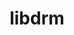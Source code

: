 ---
title: "libdrm"
layout: cache
categories: [package, develop]
meta: {"versions": ["2.4.115"], "compilers": ["gcc@=11.1.0", "gcc@=11.3.0", "gcc@=11.4.0"], "oss": ["ubuntu20.04", "ubuntu22.04"], "platforms": ["linux"], "targets": ["x86_64_v3"], "stacks": ["e4s", "gpu-tests", "ml-linux-x86_64-rocm", "root"], "num_specs": 58, "num_specs_by_stack": {"e4s": 20, "gpu-tests": 10, "root": 58, "ml-linux-x86_64-rocm": 32}}
spec_details: [{"hash": "mhpyc6h3gbrg5ifpbbqpznqgnbeuec7e", "compiler": "gcc@=11.1.0", "versions": ["2.4.115"], "os": "ubuntu20.04", "platform": "linux", "target": "x86_64_v3", "variants": ["build_system=generic", "~docs"], "stacks": ["e4s", "gpu-tests", "root"], "size": "-", "tarball": "https://binaries.spack.io/develop/build_cache/linux-ubuntu20.04-x86_64_v3/gcc-11.1.0/libdrm-2.4.115/linux-ubuntu20.04-x86_64_v3-gcc-11.1.0-libdrm-2.4.115-mhpyc6h3gbrg5ifpbbqpznqgnbeuec7e.spack"}, {"hash": "yf7knlkb5plvovesfqvuo2vwoxwgqbwx", "compiler": "gcc@=11.1.0", "versions": ["2.4.115"], "os": "ubuntu20.04", "platform": "linux", "target": "x86_64_v3", "variants": ["build_system=generic", "~docs"], "stacks": ["e4s", "gpu-tests", "root"], "size": "-", "tarball": "https://binaries.spack.io/develop/build_cache/linux-ubuntu20.04-x86_64_v3/gcc-11.1.0/libdrm-2.4.115/linux-ubuntu20.04-x86_64_v3-gcc-11.1.0-libdrm-2.4.115-yf7knlkb5plvovesfqvuo2vwoxwgqbwx.spack"}, {"hash": "x6dmow5k6qibcinmmm6nyquzignmdtzg", "compiler": "gcc@=11.1.0", "versions": ["2.4.115"], "os": "ubuntu20.04", "platform": "linux", "target": "x86_64_v3", "variants": ["build_system=generic", "~docs"], "stacks": ["e4s", "gpu-tests", "root"], "size": "-", "tarball": "https://binaries.spack.io/develop/build_cache/linux-ubuntu20.04-x86_64_v3/gcc-11.1.0/libdrm-2.4.115/linux-ubuntu20.04-x86_64_v3-gcc-11.1.0-libdrm-2.4.115-x6dmow5k6qibcinmmm6nyquzignmdtzg.spack"}, {"hash": "a5kw4aynnuofxir5c6gzz52hzzxkrx2y", "compiler": "gcc@=11.1.0", "versions": ["2.4.115"], "os": "ubuntu20.04", "platform": "linux", "target": "x86_64_v3", "variants": ["build_system=generic", "~docs"], "stacks": ["e4s", "gpu-tests", "root"], "size": "-", "tarball": "https://binaries.spack.io/develop/build_cache/linux-ubuntu20.04-x86_64_v3/gcc-11.1.0/libdrm-2.4.115/linux-ubuntu20.04-x86_64_v3-gcc-11.1.0-libdrm-2.4.115-a5kw4aynnuofxir5c6gzz52hzzxkrx2y.spack"}, {"hash": "rxwedpuquewlszkepv2ztkcccdqhp64y", "compiler": "gcc@=11.1.0", "versions": ["2.4.115"], "os": "ubuntu20.04", "platform": "linux", "target": "x86_64_v3", "variants": ["build_system=generic", "~docs"], "stacks": ["e4s", "root"], "size": "-", "tarball": "https://binaries.spack.io/develop/build_cache/linux-ubuntu20.04-x86_64_v3/gcc-11.1.0/libdrm-2.4.115/linux-ubuntu20.04-x86_64_v3-gcc-11.1.0-libdrm-2.4.115-rxwedpuquewlszkepv2ztkcccdqhp64y.spack"}, {"hash": "crovhn4s4plctsuec4hdiu6242lugttb", "compiler": "gcc@=11.1.0", "versions": ["2.4.115"], "os": "ubuntu20.04", "platform": "linux", "target": "x86_64_v3", "variants": ["build_system=generic", "~docs"], "stacks": ["e4s", "root"], "size": "-", "tarball": "https://binaries.spack.io/develop/build_cache/linux-ubuntu20.04-x86_64_v3/gcc-11.1.0/libdrm-2.4.115/linux-ubuntu20.04-x86_64_v3-gcc-11.1.0-libdrm-2.4.115-crovhn4s4plctsuec4hdiu6242lugttb.spack"}, {"hash": "lfzcty5tc2gkdxvuk5xnysg4eckzxdiw", "compiler": "gcc@=11.1.0", "versions": ["2.4.115"], "os": "ubuntu20.04", "platform": "linux", "target": "x86_64_v3", "variants": ["build_system=generic", "~docs"], "stacks": ["e4s", "root"], "size": "-", "tarball": "https://binaries.spack.io/develop/build_cache/linux-ubuntu20.04-x86_64_v3/gcc-11.1.0/libdrm-2.4.115/linux-ubuntu20.04-x86_64_v3-gcc-11.1.0-libdrm-2.4.115-lfzcty5tc2gkdxvuk5xnysg4eckzxdiw.spack"}, {"hash": "irxxercjac55cjmntztrhh6cwyfuffwb", "compiler": "gcc@=11.1.0", "versions": ["2.4.115"], "os": "ubuntu20.04", "platform": "linux", "target": "x86_64_v3", "variants": ["build_system=generic", "~docs"], "stacks": ["e4s", "root"], "size": "-", "tarball": "https://binaries.spack.io/develop/build_cache/linux-ubuntu20.04-x86_64_v3/gcc-11.1.0/libdrm-2.4.115/linux-ubuntu20.04-x86_64_v3-gcc-11.1.0-libdrm-2.4.115-irxxercjac55cjmntztrhh6cwyfuffwb.spack"}, {"hash": "y3guw476em3sj5euu4wyhqh4igk3pykc", "compiler": "gcc@=11.1.0", "versions": ["2.4.115"], "os": "ubuntu20.04", "platform": "linux", "target": "x86_64_v3", "variants": ["build_system=generic", "~docs"], "stacks": ["gpu-tests", "root"], "size": "-", "tarball": "https://binaries.spack.io/develop/build_cache/linux-ubuntu20.04-x86_64_v3/gcc-11.1.0/libdrm-2.4.115/linux-ubuntu20.04-x86_64_v3-gcc-11.1.0-libdrm-2.4.115-y3guw476em3sj5euu4wyhqh4igk3pykc.spack"}, {"hash": "5eu4k6wuph2juu344puqubxqfxaw46uu", "compiler": "gcc@=11.1.0", "versions": ["2.4.115"], "os": "ubuntu20.04", "platform": "linux", "target": "x86_64_v3", "variants": ["build_system=generic", "~docs"], "stacks": ["gpu-tests", "root"], "size": "-", "tarball": "https://binaries.spack.io/develop/build_cache/linux-ubuntu20.04-x86_64_v3/gcc-11.1.0/libdrm-2.4.115/linux-ubuntu20.04-x86_64_v3-gcc-11.1.0-libdrm-2.4.115-5eu4k6wuph2juu344puqubxqfxaw46uu.spack"}, {"hash": "73ouf4vtartipepwcuh7vqmtsw2wzlvc", "compiler": "gcc@=11.1.0", "versions": ["2.4.115"], "os": "ubuntu20.04", "platform": "linux", "target": "x86_64_v3", "variants": ["build_system=generic", "~docs"], "stacks": ["gpu-tests", "root"], "size": "-", "tarball": "https://binaries.spack.io/develop/build_cache/linux-ubuntu20.04-x86_64_v3/gcc-11.1.0/libdrm-2.4.115/linux-ubuntu20.04-x86_64_v3-gcc-11.1.0-libdrm-2.4.115-73ouf4vtartipepwcuh7vqmtsw2wzlvc.spack"}, {"hash": "kxbr7ct5x4rikpzfqvxjjgtr65jgq574", "compiler": "gcc@=11.1.0", "versions": ["2.4.115"], "os": "ubuntu20.04", "platform": "linux", "target": "x86_64_v3", "variants": ["build_system=generic", "~docs"], "stacks": ["gpu-tests", "root"], "size": "-", "tarball": "https://binaries.spack.io/develop/build_cache/linux-ubuntu20.04-x86_64_v3/gcc-11.1.0/libdrm-2.4.115/linux-ubuntu20.04-x86_64_v3-gcc-11.1.0-libdrm-2.4.115-kxbr7ct5x4rikpzfqvxjjgtr65jgq574.spack"}, {"hash": "ag3mmfq6mktyfipvvli2cf7barbyehgi", "compiler": "gcc@=11.1.0", "versions": ["2.4.115"], "os": "ubuntu20.04", "platform": "linux", "target": "x86_64_v3", "variants": ["build_system=generic", "~docs"], "stacks": ["gpu-tests", "root"], "size": "-", "tarball": "https://binaries.spack.io/develop/build_cache/linux-ubuntu20.04-x86_64_v3/gcc-11.1.0/libdrm-2.4.115/linux-ubuntu20.04-x86_64_v3-gcc-11.1.0-libdrm-2.4.115-ag3mmfq6mktyfipvvli2cf7barbyehgi.spack"}, {"hash": "lhvklx35hjwa5qbfrcw6pe7cvgsclabd", "compiler": "gcc@=11.1.0", "versions": ["2.4.115"], "os": "ubuntu20.04", "platform": "linux", "target": "x86_64_v3", "variants": ["build_system=generic", "~docs"], "stacks": ["gpu-tests", "root"], "size": "-", "tarball": "https://binaries.spack.io/develop/build_cache/linux-ubuntu20.04-x86_64_v3/gcc-11.1.0/libdrm-2.4.115/linux-ubuntu20.04-x86_64_v3-gcc-11.1.0-libdrm-2.4.115-lhvklx35hjwa5qbfrcw6pe7cvgsclabd.spack"}, {"hash": "e2cvy7o57czfhxcy77n2345n5aiz6he7", "compiler": "gcc@=11.4.0", "versions": ["2.4.115"], "os": "ubuntu20.04", "platform": "linux", "target": "x86_64_v3", "variants": ["build_system=generic", "~docs"], "stacks": ["e4s", "root"], "size": "-", "tarball": "https://binaries.spack.io/develop/build_cache/linux-ubuntu20.04-x86_64_v3/gcc-11.4.0/libdrm-2.4.115/linux-ubuntu20.04-x86_64_v3-gcc-11.4.0-libdrm-2.4.115-e2cvy7o57czfhxcy77n2345n5aiz6he7.spack"}, {"hash": "mqd4qjgdrizd7qz6fgxbddna3i2itv3w", "compiler": "gcc@=11.4.0", "versions": ["2.4.115"], "os": "ubuntu20.04", "platform": "linux", "target": "x86_64_v3", "variants": ["build_system=generic", "~docs"], "stacks": ["e4s", "root"], "size": "-", "tarball": "https://binaries.spack.io/develop/build_cache/linux-ubuntu20.04-x86_64_v3/gcc-11.4.0/libdrm-2.4.115/linux-ubuntu20.04-x86_64_v3-gcc-11.4.0-libdrm-2.4.115-mqd4qjgdrizd7qz6fgxbddna3i2itv3w.spack"}, {"hash": "ydffg5fgp2uooniaacw4lzhnptjmp3fd", "compiler": "gcc@=11.4.0", "versions": ["2.4.115"], "os": "ubuntu20.04", "platform": "linux", "target": "x86_64_v3", "variants": ["build_system=generic", "~docs"], "stacks": ["e4s", "root"], "size": "-", "tarball": "https://binaries.spack.io/develop/build_cache/linux-ubuntu20.04-x86_64_v3/gcc-11.4.0/libdrm-2.4.115/linux-ubuntu20.04-x86_64_v3-gcc-11.4.0-libdrm-2.4.115-ydffg5fgp2uooniaacw4lzhnptjmp3fd.spack"}, {"hash": "e6wxl64l6tnsmllztz4jsgzzqobtomt3", "compiler": "gcc@=11.4.0", "versions": ["2.4.115"], "os": "ubuntu20.04", "platform": "linux", "target": "x86_64_v3", "variants": ["build_system=generic", "~docs"], "stacks": ["e4s", "root"], "size": "-", "tarball": "https://binaries.spack.io/develop/build_cache/linux-ubuntu20.04-x86_64_v3/gcc-11.4.0/libdrm-2.4.115/linux-ubuntu20.04-x86_64_v3-gcc-11.4.0-libdrm-2.4.115-e6wxl64l6tnsmllztz4jsgzzqobtomt3.spack"}, {"hash": "llx674yagfynm6bb6pbqxkfj6vkjo276", "compiler": "gcc@=11.4.0", "versions": ["2.4.115"], "os": "ubuntu20.04", "platform": "linux", "target": "x86_64_v3", "variants": ["build_system=generic", "~docs"], "stacks": ["e4s", "root"], "size": "-", "tarball": "https://binaries.spack.io/develop/build_cache/linux-ubuntu20.04-x86_64_v3/gcc-11.4.0/libdrm-2.4.115/linux-ubuntu20.04-x86_64_v3-gcc-11.4.0-libdrm-2.4.115-llx674yagfynm6bb6pbqxkfj6vkjo276.spack"}, {"hash": "3axrdsgypl5yubslezgbbwngnh5xogpx", "compiler": "gcc@=11.4.0", "versions": ["2.4.115"], "os": "ubuntu20.04", "platform": "linux", "target": "x86_64_v3", "variants": ["build_system=generic", "~docs"], "stacks": ["e4s", "root"], "size": "-", "tarball": "https://binaries.spack.io/develop/build_cache/linux-ubuntu20.04-x86_64_v3/gcc-11.4.0/libdrm-2.4.115/linux-ubuntu20.04-x86_64_v3-gcc-11.4.0-libdrm-2.4.115-3axrdsgypl5yubslezgbbwngnh5xogpx.spack"}, {"hash": "c666vndf4t2fqwgqulehlwfv3k5acs3f", "compiler": "gcc@=11.4.0", "versions": ["2.4.115"], "os": "ubuntu20.04", "platform": "linux", "target": "x86_64_v3", "variants": ["build_system=generic", "~docs"], "stacks": ["e4s", "root"], "size": "-", "tarball": "https://binaries.spack.io/develop/build_cache/linux-ubuntu20.04-x86_64_v3/gcc-11.4.0/libdrm-2.4.115/linux-ubuntu20.04-x86_64_v3-gcc-11.4.0-libdrm-2.4.115-c666vndf4t2fqwgqulehlwfv3k5acs3f.spack"}, {"hash": "umnugspqdjfyub5edyfuyr7mzwrxbhei", "compiler": "gcc@=11.4.0", "versions": ["2.4.115"], "os": "ubuntu20.04", "platform": "linux", "target": "x86_64_v3", "variants": ["build_system=generic", "~docs"], "stacks": ["e4s", "root"], "size": "-", "tarball": "https://binaries.spack.io/develop/build_cache/linux-ubuntu20.04-x86_64_v3/gcc-11.4.0/libdrm-2.4.115/linux-ubuntu20.04-x86_64_v3-gcc-11.4.0-libdrm-2.4.115-umnugspqdjfyub5edyfuyr7mzwrxbhei.spack"}, {"hash": "utjd2jeancqrr2inf7ppdtadgvg3r4i6", "compiler": "gcc@=11.4.0", "versions": ["2.4.115"], "os": "ubuntu20.04", "platform": "linux", "target": "x86_64_v3", "variants": ["build_system=generic", "~docs"], "stacks": ["e4s", "root"], "size": "-", "tarball": "https://binaries.spack.io/develop/build_cache/linux-ubuntu20.04-x86_64_v3/gcc-11.4.0/libdrm-2.4.115/linux-ubuntu20.04-x86_64_v3-gcc-11.4.0-libdrm-2.4.115-utjd2jeancqrr2inf7ppdtadgvg3r4i6.spack"}, {"hash": "qvkqiajymclgt6vaum5vopmjwxoneexr", "compiler": "gcc@=11.4.0", "versions": ["2.4.115"], "os": "ubuntu20.04", "platform": "linux", "target": "x86_64_v3", "variants": ["build_system=generic", "~docs"], "stacks": ["e4s", "root"], "size": "-", "tarball": "https://binaries.spack.io/develop/build_cache/linux-ubuntu20.04-x86_64_v3/gcc-11.4.0/libdrm-2.4.115/linux-ubuntu20.04-x86_64_v3-gcc-11.4.0-libdrm-2.4.115-qvkqiajymclgt6vaum5vopmjwxoneexr.spack"}, {"hash": "p6oay37jz7abypuxa3b33lwuedtpykmf", "compiler": "gcc@=11.4.0", "versions": ["2.4.115"], "os": "ubuntu20.04", "platform": "linux", "target": "x86_64_v3", "variants": ["build_system=generic", "~docs"], "stacks": ["e4s", "root"], "size": "-", "tarball": "https://binaries.spack.io/develop/build_cache/linux-ubuntu20.04-x86_64_v3/gcc-11.4.0/libdrm-2.4.115/linux-ubuntu20.04-x86_64_v3-gcc-11.4.0-libdrm-2.4.115-p6oay37jz7abypuxa3b33lwuedtpykmf.spack"}, {"hash": "nuppbplmon5bwf73iuiydaopd6oe2skq", "compiler": "gcc@=11.4.0", "versions": ["2.4.115"], "os": "ubuntu20.04", "platform": "linux", "target": "x86_64_v3", "variants": ["build_system=generic", "~docs"], "stacks": ["e4s", "root"], "size": "-", "tarball": "https://binaries.spack.io/develop/build_cache/linux-ubuntu20.04-x86_64_v3/gcc-11.4.0/libdrm-2.4.115/linux-ubuntu20.04-x86_64_v3-gcc-11.4.0-libdrm-2.4.115-nuppbplmon5bwf73iuiydaopd6oe2skq.spack"}, {"hash": "w22uxnartgx4lqzrf3no5dzsgcbpc6bl", "compiler": "gcc@=11.3.0", "versions": ["2.4.115"], "os": "ubuntu22.04", "platform": "linux", "target": "x86_64_v3", "variants": ["build_system=generic", "~docs"], "stacks": ["ml-linux-x86_64-rocm", "root"], "size": "-", "tarball": "https://binaries.spack.io/develop/build_cache/linux-ubuntu22.04-x86_64_v3/gcc-11.3.0/libdrm-2.4.115/linux-ubuntu22.04-x86_64_v3-gcc-11.3.0-libdrm-2.4.115-w22uxnartgx4lqzrf3no5dzsgcbpc6bl.spack"}, {"hash": "3qvnbacf7lycmd74rtp7fiarntali6oj", "compiler": "gcc@=11.3.0", "versions": ["2.4.115"], "os": "ubuntu22.04", "platform": "linux", "target": "x86_64_v3", "variants": ["build_system=generic", "~docs"], "stacks": ["ml-linux-x86_64-rocm", "root"], "size": "-", "tarball": "https://binaries.spack.io/develop/build_cache/linux-ubuntu22.04-x86_64_v3/gcc-11.3.0/libdrm-2.4.115/linux-ubuntu22.04-x86_64_v3-gcc-11.3.0-libdrm-2.4.115-3qvnbacf7lycmd74rtp7fiarntali6oj.spack"}, {"hash": "qijjsgpdebvqkrrrlfqqd2kiawg5xof2", "compiler": "gcc@=11.3.0", "versions": ["2.4.115"], "os": "ubuntu22.04", "platform": "linux", "target": "x86_64_v3", "variants": ["build_system=generic", "~docs"], "stacks": ["ml-linux-x86_64-rocm", "root"], "size": "-", "tarball": "https://binaries.spack.io/develop/build_cache/linux-ubuntu22.04-x86_64_v3/gcc-11.3.0/libdrm-2.4.115/linux-ubuntu22.04-x86_64_v3-gcc-11.3.0-libdrm-2.4.115-qijjsgpdebvqkrrrlfqqd2kiawg5xof2.spack"}, {"hash": "6imesl7z7kqsiwgx2mdqpnbsrtcxanu6", "compiler": "gcc@=11.3.0", "versions": ["2.4.115"], "os": "ubuntu22.04", "platform": "linux", "target": "x86_64_v3", "variants": ["build_system=generic", "~docs"], "stacks": ["ml-linux-x86_64-rocm", "root"], "size": "-", "tarball": "https://binaries.spack.io/develop/build_cache/linux-ubuntu22.04-x86_64_v3/gcc-11.3.0/libdrm-2.4.115/linux-ubuntu22.04-x86_64_v3-gcc-11.3.0-libdrm-2.4.115-6imesl7z7kqsiwgx2mdqpnbsrtcxanu6.spack"}, {"hash": "sedlvwpshu5oxjscvdb6pvzsrtrcjbrr", "compiler": "gcc@=11.3.0", "versions": ["2.4.115"], "os": "ubuntu22.04", "platform": "linux", "target": "x86_64_v3", "variants": ["build_system=generic", "~docs"], "stacks": ["ml-linux-x86_64-rocm", "root"], "size": "-", "tarball": "https://binaries.spack.io/develop/build_cache/linux-ubuntu22.04-x86_64_v3/gcc-11.3.0/libdrm-2.4.115/linux-ubuntu22.04-x86_64_v3-gcc-11.3.0-libdrm-2.4.115-sedlvwpshu5oxjscvdb6pvzsrtrcjbrr.spack"}, {"hash": "jmsoamp3seljchhbnlgduklkjxrucfbl", "compiler": "gcc@=11.3.0", "versions": ["2.4.115"], "os": "ubuntu22.04", "platform": "linux", "target": "x86_64_v3", "variants": ["build_system=generic", "~docs"], "stacks": ["ml-linux-x86_64-rocm", "root"], "size": "-", "tarball": "https://binaries.spack.io/develop/build_cache/linux-ubuntu22.04-x86_64_v3/gcc-11.3.0/libdrm-2.4.115/linux-ubuntu22.04-x86_64_v3-gcc-11.3.0-libdrm-2.4.115-jmsoamp3seljchhbnlgduklkjxrucfbl.spack"}, {"hash": "mdmuf3kg7se6kxj5lx5cr67dhb4yygao", "compiler": "gcc@=11.3.0", "versions": ["2.4.115"], "os": "ubuntu22.04", "platform": "linux", "target": "x86_64_v3", "variants": ["build_system=generic", "~docs"], "stacks": ["ml-linux-x86_64-rocm", "root"], "size": "-", "tarball": "https://binaries.spack.io/develop/build_cache/linux-ubuntu22.04-x86_64_v3/gcc-11.3.0/libdrm-2.4.115/linux-ubuntu22.04-x86_64_v3-gcc-11.3.0-libdrm-2.4.115-mdmuf3kg7se6kxj5lx5cr67dhb4yygao.spack"}, {"hash": "wzbtmealwh2ahvjpzywe3ah44wil2cir", "compiler": "gcc@=11.3.0", "versions": ["2.4.115"], "os": "ubuntu22.04", "platform": "linux", "target": "x86_64_v3", "variants": ["build_system=generic", "~docs"], "stacks": ["ml-linux-x86_64-rocm", "root"], "size": "-", "tarball": "https://binaries.spack.io/develop/build_cache/linux-ubuntu22.04-x86_64_v3/gcc-11.3.0/libdrm-2.4.115/linux-ubuntu22.04-x86_64_v3-gcc-11.3.0-libdrm-2.4.115-wzbtmealwh2ahvjpzywe3ah44wil2cir.spack"}, {"hash": "css4joqskxl3so4s5yfwwt5qbsp6yfrh", "compiler": "gcc@=11.3.0", "versions": ["2.4.115"], "os": "ubuntu22.04", "platform": "linux", "target": "x86_64_v3", "variants": ["build_system=generic", "~docs"], "stacks": ["ml-linux-x86_64-rocm", "root"], "size": "-", "tarball": "https://binaries.spack.io/develop/build_cache/linux-ubuntu22.04-x86_64_v3/gcc-11.3.0/libdrm-2.4.115/linux-ubuntu22.04-x86_64_v3-gcc-11.3.0-libdrm-2.4.115-css4joqskxl3so4s5yfwwt5qbsp6yfrh.spack"}, {"hash": "73jstd6y5visprymkmngjhqjh5xzwjgw", "compiler": "gcc@=11.3.0", "versions": ["2.4.115"], "os": "ubuntu22.04", "platform": "linux", "target": "x86_64_v3", "variants": ["build_system=generic", "~docs"], "stacks": ["ml-linux-x86_64-rocm", "root"], "size": "-", "tarball": "https://binaries.spack.io/develop/build_cache/linux-ubuntu22.04-x86_64_v3/gcc-11.3.0/libdrm-2.4.115/linux-ubuntu22.04-x86_64_v3-gcc-11.3.0-libdrm-2.4.115-73jstd6y5visprymkmngjhqjh5xzwjgw.spack"}, {"hash": "wenpamolpvgeyebbjgx3ou4ubbdq57qr", "compiler": "gcc@=11.3.0", "versions": ["2.4.115"], "os": "ubuntu22.04", "platform": "linux", "target": "x86_64_v3", "variants": ["build_system=generic", "~docs"], "stacks": ["ml-linux-x86_64-rocm", "root"], "size": "-", "tarball": "https://binaries.spack.io/develop/build_cache/linux-ubuntu22.04-x86_64_v3/gcc-11.3.0/libdrm-2.4.115/linux-ubuntu22.04-x86_64_v3-gcc-11.3.0-libdrm-2.4.115-wenpamolpvgeyebbjgx3ou4ubbdq57qr.spack"}, {"hash": "sctgg26fyxwfpridqhb5dzwwyo2l4tmf", "compiler": "gcc@=11.3.0", "versions": ["2.4.115"], "os": "ubuntu22.04", "platform": "linux", "target": "x86_64_v3", "variants": ["build_system=generic", "~docs"], "stacks": ["ml-linux-x86_64-rocm", "root"], "size": "-", "tarball": "https://binaries.spack.io/develop/build_cache/linux-ubuntu22.04-x86_64_v3/gcc-11.3.0/libdrm-2.4.115/linux-ubuntu22.04-x86_64_v3-gcc-11.3.0-libdrm-2.4.115-sctgg26fyxwfpridqhb5dzwwyo2l4tmf.spack"}, {"hash": "w3p2feeqi7hery56adwqfbtvtsajabc6", "compiler": "gcc@=11.3.0", "versions": ["2.4.115"], "os": "ubuntu22.04", "platform": "linux", "target": "x86_64_v3", "variants": ["build_system=generic", "~docs"], "stacks": ["ml-linux-x86_64-rocm", "root"], "size": "-", "tarball": "https://binaries.spack.io/develop/build_cache/linux-ubuntu22.04-x86_64_v3/gcc-11.3.0/libdrm-2.4.115/linux-ubuntu22.04-x86_64_v3-gcc-11.3.0-libdrm-2.4.115-w3p2feeqi7hery56adwqfbtvtsajabc6.spack"}, {"hash": "n7bkup7qclh4hkmfszjs3pvcwyc6kygm", "compiler": "gcc@=11.3.0", "versions": ["2.4.115"], "os": "ubuntu22.04", "platform": "linux", "target": "x86_64_v3", "variants": ["build_system=generic", "~docs"], "stacks": ["ml-linux-x86_64-rocm", "root"], "size": "-", "tarball": "https://binaries.spack.io/develop/build_cache/linux-ubuntu22.04-x86_64_v3/gcc-11.3.0/libdrm-2.4.115/linux-ubuntu22.04-x86_64_v3-gcc-11.3.0-libdrm-2.4.115-n7bkup7qclh4hkmfszjs3pvcwyc6kygm.spack"}, {"hash": "4z4sj7uxe3jx3xofypjhq6r2knnnywnx", "compiler": "gcc@=11.3.0", "versions": ["2.4.115"], "os": "ubuntu22.04", "platform": "linux", "target": "x86_64_v3", "variants": ["build_system=generic", "~docs"], "stacks": ["ml-linux-x86_64-rocm", "root"], "size": "-", "tarball": "https://binaries.spack.io/develop/build_cache/linux-ubuntu22.04-x86_64_v3/gcc-11.3.0/libdrm-2.4.115/linux-ubuntu22.04-x86_64_v3-gcc-11.3.0-libdrm-2.4.115-4z4sj7uxe3jx3xofypjhq6r2knnnywnx.spack"}, {"hash": "gekux6fevha3ndqiqhszqraxeoy674c2", "compiler": "gcc@=11.3.0", "versions": ["2.4.115"], "os": "ubuntu22.04", "platform": "linux", "target": "x86_64_v3", "variants": ["build_system=generic", "~docs"], "stacks": ["ml-linux-x86_64-rocm", "root"], "size": "-", "tarball": "https://binaries.spack.io/develop/build_cache/linux-ubuntu22.04-x86_64_v3/gcc-11.3.0/libdrm-2.4.115/linux-ubuntu22.04-x86_64_v3-gcc-11.3.0-libdrm-2.4.115-gekux6fevha3ndqiqhszqraxeoy674c2.spack"}, {"hash": "nchvd44yryd5tvyajk4cyiefyscodqqg", "compiler": "gcc@=11.3.0", "versions": ["2.4.115"], "os": "ubuntu22.04", "platform": "linux", "target": "x86_64_v3", "variants": ["build_system=generic", "~docs"], "stacks": ["ml-linux-x86_64-rocm", "root"], "size": "-", "tarball": "https://binaries.spack.io/develop/build_cache/linux-ubuntu22.04-x86_64_v3/gcc-11.3.0/libdrm-2.4.115/linux-ubuntu22.04-x86_64_v3-gcc-11.3.0-libdrm-2.4.115-nchvd44yryd5tvyajk4cyiefyscodqqg.spack"}, {"hash": "zll44tthp54cq47wohhgfvork5vszyih", "compiler": "gcc@=11.3.0", "versions": ["2.4.115"], "os": "ubuntu22.04", "platform": "linux", "target": "x86_64_v3", "variants": ["build_system=generic", "~docs"], "stacks": ["ml-linux-x86_64-rocm", "root"], "size": "-", "tarball": "https://binaries.spack.io/develop/build_cache/linux-ubuntu22.04-x86_64_v3/gcc-11.3.0/libdrm-2.4.115/linux-ubuntu22.04-x86_64_v3-gcc-11.3.0-libdrm-2.4.115-zll44tthp54cq47wohhgfvork5vszyih.spack"}, {"hash": "zzqnx6cqb2vcoia46f3z3qsf7h426bvj", "compiler": "gcc@=11.3.0", "versions": ["2.4.115"], "os": "ubuntu22.04", "platform": "linux", "target": "x86_64_v3", "variants": ["build_system=generic", "~docs"], "stacks": ["ml-linux-x86_64-rocm", "root"], "size": "-", "tarball": "https://binaries.spack.io/develop/build_cache/linux-ubuntu22.04-x86_64_v3/gcc-11.3.0/libdrm-2.4.115/linux-ubuntu22.04-x86_64_v3-gcc-11.3.0-libdrm-2.4.115-zzqnx6cqb2vcoia46f3z3qsf7h426bvj.spack"}, {"hash": "azaqr2wr347etkdgrhf2zupsj7v7kncw", "compiler": "gcc@=11.3.0", "versions": ["2.4.115"], "os": "ubuntu22.04", "platform": "linux", "target": "x86_64_v3", "variants": ["build_system=generic", "~docs"], "stacks": ["ml-linux-x86_64-rocm", "root"], "size": "-", "tarball": "https://binaries.spack.io/develop/build_cache/linux-ubuntu22.04-x86_64_v3/gcc-11.3.0/libdrm-2.4.115/linux-ubuntu22.04-x86_64_v3-gcc-11.3.0-libdrm-2.4.115-azaqr2wr347etkdgrhf2zupsj7v7kncw.spack"}, {"hash": "yack6xt3yh5uv55q3xstzwp6oexj37n3", "compiler": "gcc@=11.3.0", "versions": ["2.4.115"], "os": "ubuntu22.04", "platform": "linux", "target": "x86_64_v3", "variants": ["build_system=generic", "~docs"], "stacks": ["ml-linux-x86_64-rocm", "root"], "size": "-", "tarball": "https://binaries.spack.io/develop/build_cache/linux-ubuntu22.04-x86_64_v3/gcc-11.3.0/libdrm-2.4.115/linux-ubuntu22.04-x86_64_v3-gcc-11.3.0-libdrm-2.4.115-yack6xt3yh5uv55q3xstzwp6oexj37n3.spack"}, {"hash": "lgbydfggtt2bc7ue6jnl255jbkr7ipy2", "compiler": "gcc@=11.3.0", "versions": ["2.4.115"], "os": "ubuntu22.04", "platform": "linux", "target": "x86_64_v3", "variants": ["build_system=generic", "~docs"], "stacks": ["ml-linux-x86_64-rocm", "root"], "size": "-", "tarball": "https://binaries.spack.io/develop/build_cache/linux-ubuntu22.04-x86_64_v3/gcc-11.3.0/libdrm-2.4.115/linux-ubuntu22.04-x86_64_v3-gcc-11.3.0-libdrm-2.4.115-lgbydfggtt2bc7ue6jnl255jbkr7ipy2.spack"}, {"hash": "hxgso3qgsa5rpes6bdhzmewea3zo2662", "compiler": "gcc@=11.3.0", "versions": ["2.4.115"], "os": "ubuntu22.04", "platform": "linux", "target": "x86_64_v3", "variants": ["build_system=generic", "~docs"], "stacks": ["ml-linux-x86_64-rocm", "root"], "size": "-", "tarball": "https://binaries.spack.io/develop/build_cache/linux-ubuntu22.04-x86_64_v3/gcc-11.3.0/libdrm-2.4.115/linux-ubuntu22.04-x86_64_v3-gcc-11.3.0-libdrm-2.4.115-hxgso3qgsa5rpes6bdhzmewea3zo2662.spack"}, {"hash": "6sdkxgfijqgiqx5qofoihu7addyw53oh", "compiler": "gcc@=11.3.0", "versions": ["2.4.115"], "os": "ubuntu22.04", "platform": "linux", "target": "x86_64_v3", "variants": ["build_system=generic", "~docs"], "stacks": ["ml-linux-x86_64-rocm", "root"], "size": "-", "tarball": "https://binaries.spack.io/develop/build_cache/linux-ubuntu22.04-x86_64_v3/gcc-11.3.0/libdrm-2.4.115/linux-ubuntu22.04-x86_64_v3-gcc-11.3.0-libdrm-2.4.115-6sdkxgfijqgiqx5qofoihu7addyw53oh.spack"}, {"hash": "ovdtffvzlkpolwwhxykqhtd3tksnlnu7", "compiler": "gcc@=11.3.0", "versions": ["2.4.115"], "os": "ubuntu22.04", "platform": "linux", "target": "x86_64_v3", "variants": ["build_system=generic", "~docs"], "stacks": ["ml-linux-x86_64-rocm", "root"], "size": "-", "tarball": "https://binaries.spack.io/develop/build_cache/linux-ubuntu22.04-x86_64_v3/gcc-11.3.0/libdrm-2.4.115/linux-ubuntu22.04-x86_64_v3-gcc-11.3.0-libdrm-2.4.115-ovdtffvzlkpolwwhxykqhtd3tksnlnu7.spack"}, {"hash": "766pbimqpjbuqazaq54hinazanq5x5iw", "compiler": "gcc@=11.3.0", "versions": ["2.4.115"], "os": "ubuntu22.04", "platform": "linux", "target": "x86_64_v3", "variants": ["build_system=generic", "~docs"], "stacks": ["ml-linux-x86_64-rocm", "root"], "size": "-", "tarball": "https://binaries.spack.io/develop/build_cache/linux-ubuntu22.04-x86_64_v3/gcc-11.3.0/libdrm-2.4.115/linux-ubuntu22.04-x86_64_v3-gcc-11.3.0-libdrm-2.4.115-766pbimqpjbuqazaq54hinazanq5x5iw.spack"}, {"hash": "35yfmkdbdr7ghtrrbpbslzecomsi4o5p", "compiler": "gcc@=11.3.0", "versions": ["2.4.115"], "os": "ubuntu22.04", "platform": "linux", "target": "x86_64_v3", "variants": ["build_system=generic", "~docs"], "stacks": ["ml-linux-x86_64-rocm", "root"], "size": "-", "tarball": "https://binaries.spack.io/develop/build_cache/linux-ubuntu22.04-x86_64_v3/gcc-11.3.0/libdrm-2.4.115/linux-ubuntu22.04-x86_64_v3-gcc-11.3.0-libdrm-2.4.115-35yfmkdbdr7ghtrrbpbslzecomsi4o5p.spack"}, {"hash": "m7xqyloymrnttdg6sg4kgaovxphzab7j", "compiler": "gcc@=11.3.0", "versions": ["2.4.115"], "os": "ubuntu22.04", "platform": "linux", "target": "x86_64_v3", "variants": ["build_system=generic", "~docs"], "stacks": ["ml-linux-x86_64-rocm", "root"], "size": "-", "tarball": "https://binaries.spack.io/develop/build_cache/linux-ubuntu22.04-x86_64_v3/gcc-11.3.0/libdrm-2.4.115/linux-ubuntu22.04-x86_64_v3-gcc-11.3.0-libdrm-2.4.115-m7xqyloymrnttdg6sg4kgaovxphzab7j.spack"}, {"hash": "3wvthcn3xywjnps63o7qdx526iyclqzs", "compiler": "gcc@=11.3.0", "versions": ["2.4.115"], "os": "ubuntu22.04", "platform": "linux", "target": "x86_64_v3", "variants": ["build_system=generic", "~docs"], "stacks": ["ml-linux-x86_64-rocm", "root"], "size": "-", "tarball": "https://binaries.spack.io/develop/build_cache/linux-ubuntu22.04-x86_64_v3/gcc-11.3.0/libdrm-2.4.115/linux-ubuntu22.04-x86_64_v3-gcc-11.3.0-libdrm-2.4.115-3wvthcn3xywjnps63o7qdx526iyclqzs.spack"}, {"hash": "jy6vdx24r3zh7ff7wpmv2nncncnnoyj7", "compiler": "gcc@=11.3.0", "versions": ["2.4.115"], "os": "ubuntu22.04", "platform": "linux", "target": "x86_64_v3", "variants": ["build_system=generic", "~docs"], "stacks": ["ml-linux-x86_64-rocm", "root"], "size": "-", "tarball": "https://binaries.spack.io/develop/build_cache/linux-ubuntu22.04-x86_64_v3/gcc-11.3.0/libdrm-2.4.115/linux-ubuntu22.04-x86_64_v3-gcc-11.3.0-libdrm-2.4.115-jy6vdx24r3zh7ff7wpmv2nncncnnoyj7.spack"}, {"hash": "xtfx7xlox6zcrkws5lr2dzywzw222tin", "compiler": "gcc@=11.3.0", "versions": ["2.4.115"], "os": "ubuntu22.04", "platform": "linux", "target": "x86_64_v3", "variants": ["build_system=generic", "~docs"], "stacks": ["ml-linux-x86_64-rocm", "root"], "size": "-", "tarball": "https://binaries.spack.io/develop/build_cache/linux-ubuntu22.04-x86_64_v3/gcc-11.3.0/libdrm-2.4.115/linux-ubuntu22.04-x86_64_v3-gcc-11.3.0-libdrm-2.4.115-xtfx7xlox6zcrkws5lr2dzywzw222tin.spack"}, {"hash": "7jlha2m2t7helf24w6msg5dt7ttpfijo", "compiler": "gcc@=11.4.0", "versions": ["2.4.115"], "os": "ubuntu22.04", "platform": "linux", "target": "x86_64_v3", "variants": ["build_system=generic", "~docs"], "stacks": ["ml-linux-x86_64-rocm", "root"], "size": "-", "tarball": "https://binaries.spack.io/develop/build_cache/linux-ubuntu22.04-x86_64_v3/gcc-11.4.0/libdrm-2.4.115/linux-ubuntu22.04-x86_64_v3-gcc-11.4.0-libdrm-2.4.115-7jlha2m2t7helf24w6msg5dt7ttpfijo.spack"}]
---